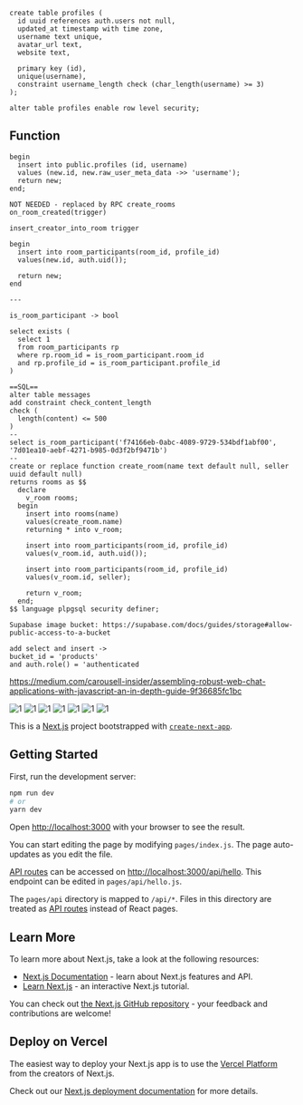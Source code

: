 ```
create table profiles (
  id uuid references auth.users not null,
  updated_at timestamp with time zone,
  username text unique,
  avatar_url text,
  website text,

  primary key (id),
  unique(username),
  constraint username_length check (char_length(username) >= 3)
);

alter table profiles enable row level security;
```

## Function

```
begin
  insert into public.profiles (id, username)
  values (new.id, new.raw_user_meta_data ->> 'username');
  return new;
end;
```

```
NOT NEEDED - replaced by RPC create_rooms
on_room_created(trigger)

insert_creator_into_room trigger

begin
  insert into room_participants(room_id, profile_id)
  values(new.id, auth.uid());

  return new;
end

---

is_room_participant -> bool

select exists (
  select 1
  from room_participants rp
  where rp.room_id = is_room_participant.room_id
  and rp.profile_id = is_room_participant.profile_id
)

==SQL==
alter table messages
add constraint check_content_length
check (
  length(content) <= 500
)
--
select is_room_participant('f74166eb-0abc-4089-9729-534bdf1abf00', '7d01ea10-aebf-4271-b985-0d3f2bf9471b')
--
create or replace function create_room(name text default null, seller uuid default null)
returns rooms as $$
  declare
    v_room rooms;
  begin
    insert into rooms(name)
    values(create_room.name)
    returning * into v_room;

    insert into room_participants(room_id, profile_id)
    values(v_room.id, auth.uid());

    insert into room_participants(room_id, profile_id)
    values(v_room.id, seller);

    return v_room;
  end;
$$ language plpgsql security definer;

```

```
Supabase image bucket: https://supabase.com/docs/guides/storage#allow-public-access-to-a-bucket

add select and insert ->
bucket_id = 'products'
and auth.role() = 'authenticated

```

https://medium.com/carousell-insider/assembling-robust-web-chat-applications-with-javascript-an-in-depth-guide-9f36685fc1bc

![1](https://icecube-eu-408.icedrive.io/thumbnail?p=i5e7Jxh53Fy07OZzJmTgKFi4.X_3IORSQp_wDxpjfPo1_6EI7sfN71at0Xn4XvFF1Os2xlDqB3J6XV7bO58BbCDlyLGz8uHpUKktTHrYuxAg7qmGFnpgIrOu.AMZaq5Z&w=1000&h=1000&m=middle)
![1](https://icecube-eu-408.icedrive.io/thumbnail?p=pyVCDCgH_7y0S_u.ZRmk_nj2y7W6a7FGojRTHX.9b_0opEuQkhRiO36uc3KYmDAPoBoDUsVepq6d5N5rWnkEYSDlyLGz8uHpUKktTHrYuxAg7qmGFnpgIrOu.AMZaq5Z&w=1000&h=1000&m=middle)
![1](https://icedrive.net/s/4XSuuvXCVCazGtWNDAQZTzNF16Rz)
![1](https://icedrive.net/s/hzyZ8zTN7ZQ7bXWVVWhDZxQ8BagF)
![1](https://icedrive.net/s/TYWD2tgh3WyW1246j37BRQVaSRD2)
![1](https://icedrive.net/s/tkZ1YSauR1T9YzC5129bBWW2NxSa)
![1](https://icedrive.net/s/jSvxYjVgfDju3A64TT9gRG1aikXT)

This is a [Next.js](https://nextjs.org/) project bootstrapped with [`create-next-app`](https://github.com/vercel/next.js/tree/canary/packages/create-next-app).

## Getting Started

First, run the development server:

```bash
npm run dev
# or
yarn dev
```

Open [http://localhost:3000](http://localhost:3000) with your browser to see the result.

You can start editing the page by modifying `pages/index.js`. The page auto-updates as you edit the file.

[API routes](https://nextjs.org/docs/api-routes/introduction) can be accessed on [http://localhost:3000/api/hello](http://localhost:3000/api/hello). This endpoint can be edited in `pages/api/hello.js`.

The `pages/api` directory is mapped to `/api/*`. Files in this directory are treated as [API routes](https://nextjs.org/docs/api-routes/introduction) instead of React pages.

## Learn More

To learn more about Next.js, take a look at the following resources:

- [Next.js Documentation](https://nextjs.org/docs) - learn about Next.js features and API.
- [Learn Next.js](https://nextjs.org/learn) - an interactive Next.js tutorial.

You can check out [the Next.js GitHub repository](https://github.com/vercel/next.js/) - your feedback and contributions are welcome!

## Deploy on Vercel

The easiest way to deploy your Next.js app is to use the [Vercel Platform](https://vercel.com/new?utm_medium=default-template&filter=next.js&utm_source=create-next-app&utm_campaign=create-next-app-readme) from the creators of Next.js.

Check out our [Next.js deployment documentation](https://nextjs.org/docs/deployment) for more details.
